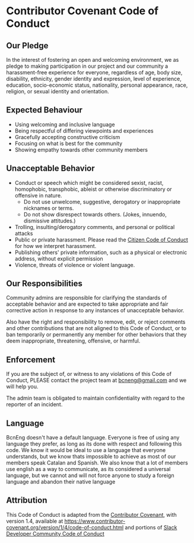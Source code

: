# Contributor Covenant Code of Conduct

## Our Pledge

In the interest of fostering an open and welcoming environment, we as pledge to
making participation in our project and our community a harassment-free
experience for everyone, regardless of age, body size, disability, ethnicity,
gender identity and expression, level of experience, education, socio-economic
status, nationality, personal appearance, race, religion, or sexual identity
and orientation.

## Expected Behaviour

* Using welcoming and inclusive language
* Being respectful of differing viewpoints and experiences
* Gracefully accepting constructive criticism
* Focusing on what is best for the community
* Showing empathy towards other community members

## Unacceptable Behavior

* Conduct or speech which might be considered sexist, racist, homophobic, 
  transphobic,   ableist or otherwise discriminatory or offensive in nature.
  - Do not use unwelcome, suggestive, derogatory or inappropriate nicknames or terms.
  - Do not show disrespect towards others. (Jokes, innuendo, dismissive attitudes.)
* Trolling, insulting/derogatory comments, and personal or political attacks
* Public or private harassment. Please read the [Citizen Code of Conduct][citizen-coc]
  for how we interpret harassment.
* Publishing others' private information, such as a physical or electronic
  address, without explicit permission
* Violence, threats of violence or violent language.

## Our Responsibilities

Community admins are responsible for clarifying the standards of acceptable
behavior and are expected to take appropriate and fair corrective action in
response to any instances of unacceptable behavior.

Also have the right and responsibility to remove, edit, or reject comments and
other contributions that are not aligned to this Code of Conduct, or to ban
temporarily or permanently any member for other behaviors that they deem
inappropriate, threatening, offensive, or harmful.

## Enforcement

If you are the subject of, or witness to any violations of this Code of Conduct, 
PLEASE contact the project team at bcneng@gmail.com and we will help you.

The admin team is obligated to maintain confidentiality with regard to the reporter 
of an incident.

## Language

BcnEng doesn't have a default language. Everyone is free of using any language they prefer, as long as its done with respect and following this code. 
We know it would be ideal to use a language that everyone understands, but we know thats impossible to achieve as most of our members speak Catalan and Spanish.
We also know that a lot of members use english as a way to communicate, as its considered a universal language, but we cannot and will not force anyone to study a foreign language and abandon their native language

## Attribution

This Code of Conduct is adapted from the [Contributor Covenant][contributor-covenant], 
with  version 1.4, available at https://www.contributor-covenant.org/version/1/4/code-of-conduct.html and portions of [Slack Developer Community Code of Conduct][slack-coc]

[contributor-covenant]: https://www.contributor-covenant.org
[citizen-coc]: http://citizencodeofconduct.org
[slack-coc]: https://api.slack.com/docs/community-code-of-conduct
